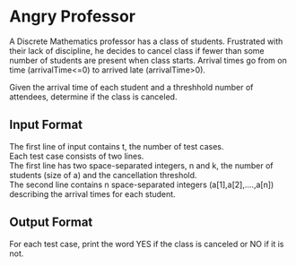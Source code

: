 # Angry Professor
A Discrete Mathematics professor has a class of students. Frustrated with their lack of discipline,
he decides to cancel class if fewer than some number of students are present when class starts. Arrival times go from on time 
(arrivalTime<=0) to arrived late (arrivalTime>0).<br>

Given the arrival time of each student and a threshhold number of attendees, determine if the class is canceled.

## Input Format
The first line of input contains t, the number of test cases.<br>
Each test case consists of two lines.<br>
The first line has two space-separated integers, n and k, the number of students (size of a) and the cancellation threshold.<br>
The second line contains n space-separated integers (a[1],a[2],....,a[n]) describing the arrival times for each student.

## Output Format
For each test case, print the word YES if the class is canceled or NO if it is not.

